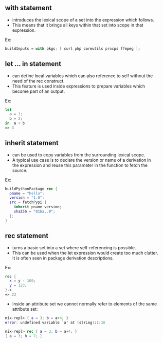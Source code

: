 ## with statement

  - introduces the lexical scope of a set into the expression which follows.
  - This means that it brings all keys within that set into scope in that expression.

  Ex:
  ```nix
  buildInputs = with pkgs; [ curl php coreutils procps ffmpeg ];
  ```

## let ... in statement

  - can define local variables which can also reference to self
    without the need of the rec construct.
  - This feature is used inside expressions
    to prepare variables which become part of an output.

  Ex:
  ```nix
  let
    a = 1;
    b = 2;
  in  a + b
  => 3
  ```

## inherit statement

  - can be used to copy variables from the surrounding lexical scope.
  - A typical use case is to declare the version or name of a derivation
    in the expression and reuse this parameter in the function to fetch the source.

  Ex:
  ```nix
  buildPythonPackage rec {
    pname = "hello";
    version = "1.0";
    src = fetchPypi {
      inherit pname version;
      sha256 = "01ba..0";
    };
  }
  ```

## rec statement

  - turns a basic set into a set where self-referencing is possible.
  - This can be used when the let expression would create too much clutter.
    It is often seen in package derivation descriptions.

  Ex:
  ```nix
  rec {
    x = y - 100;
    y = 123;
  }.x
  => 23
  ```
  - Inside an attribute set
    we cannot normally refer
    to elements of the same attribute set:
  ```nix
  nix-repl> { a = 3; b = a+4; }
  error: undefined variable `a' at (string):1:10

  nix-repl> rec { a = 3; b = a+4; }
  { a = 3; b = 7; }
  ```
